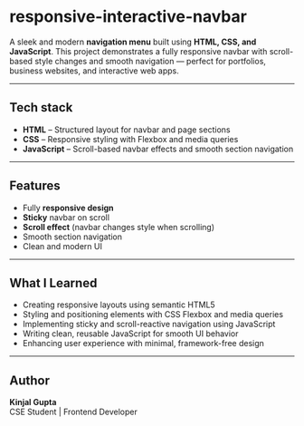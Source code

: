 # responsive-interactive-navbar

A sleek and modern **navigation menu** built using **HTML, CSS, and JavaScript**. This project demonstrates a fully responsive navbar with scroll-based style changes and smooth navigation — perfect for portfolios, business websites, and interactive web apps.

---

## Tech stack

- **HTML** – Structured layout for navbar and page sections
- **CSS** – Responsive styling with Flexbox and media queries
- **JavaScript** – Scroll-based navbar effects and smooth section navigation

---

##  Features

-  Fully **responsive design**
-  **Sticky** navbar on scroll
-  **Scroll effect** (navbar changes style when scrolling)
-  Smooth section navigation
-  Clean and modern UI

  ---

## What I Learned 

- Creating responsive layouts using semantic HTML5
- Styling and positioning elements with CSS Flexbox and media queries
- Implementing sticky and scroll-reactive navigation using JavaScript
- Writing clean, reusable JavaScript for smooth UI behavior
- Enhancing user experience with minimal, framework-free design

---


## Author

**Kinjal Gupta**  
 CSE Student | Frontend Developer


